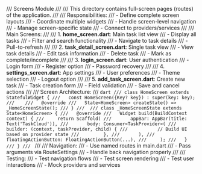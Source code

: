 /// Screens Module
/// 
/// This directory contains full-screen pages (routes) of the application.
/// 
/// Responsibilities:
/// - Define complete screen layouts
/// - Coordinate multiple widgets
/// - Handle screen-level navigation
/// - Manage screen-specific state
/// - Connect to providers/services
/// 
/// Main Screens:
/// 
/// 1. **home_screen.dart**: Main task list view
///    - Display all tasks
///    - Filter and search functionality
///    - Navigate to task details
///    - Pull-to-refresh
/// 
/// 2. **task_detail_screen.dart**: Single task view
///    - View task details
///    - Edit task information
///    - Delete task
///    - Mark as complete/incomplete
/// 
/// 3. **login_screen.dart**: User authentication
///    - Login form
///    - Register option
///    - Password recovery
/// 
/// 4. **settings_screen.dart**: App settings
///    - User preferences
///    - Theme selection
///    - Logout option
/// 
/// 5. **add_task_screen.dart**: Create new task
///    - Task creation form
///    - Field validation
///    - Save and cancel actions
/// 
/// Screen Architecture:
/// ```dart
/// class HomeScreen extends StatefulWidget {
///   const HomeScreen({Key? key}) : super(key: key);
///   
///   @override
///   State<HomeScreen> createState() => _HomeScreenState();
/// }
/// 
/// class _HomeScreenState extends State<HomeScreen> {
///   @override
///   Widget build(BuildContext context) {
///     return Scaffold(
///       appBar: AppBar(title: Text('TaskCloud')),
///       body: Consumer<TaskProvider>(
///         builder: (context, taskProvider, child) {
///           // Build UI based on provider state
///         },
///       ),
///       floatingActionButton: FloatingActionButton(...),
///     );
///   }
/// }
/// ```
/// 
/// Navigation:
/// - Use named routes in main.dart
/// - Pass arguments via RouteSettings
/// - Handle back navigation properly
/// 
/// Testing:
/// - Test navigation flows
/// - Test screen rendering
/// - Test user interactions
/// - Mock providers and services
